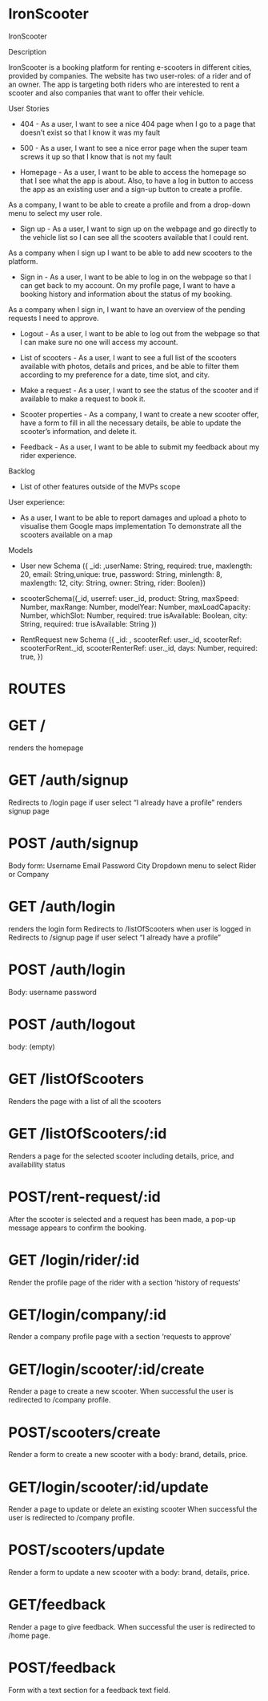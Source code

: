 # IronScooter
IronScooter

Description

IronScooter is a booking platform for renting e-scooters in different cities, provided by companies. The website has two user-roles: of a rider and of an owner. The app is targeting both riders who are interested to rent a scooter and also companies that want to offer their vehicle. 

 User Stories

* 404 - As a user, I want to see a nice 404 page when I go to a page that doesn’t exist so that I know it was my fault

* 500 - As a user, I want to see a nice error page when the super team screws it up so that I know that is not my fault

* Homepage - As a user, I want to be able to access the homepage so that I see what the app is about. Also, to have a log in button to access the app as an existing user and a sign-up button to create a profile. 
 
As a company, I want to be able to create a profile and from a drop-down menu to select my user role.

* Sign up - As a user, I want to sign up on the webpage and go directly to the vehicle list so I can see all the scooters available that I could rent. 

As a company when I sign up I want to be able to add new scooters to the platform.

* Sign in - As a user, I want to be able to log in on the webpage so that I can get back to my account. On my profile page, I want to have a booking history and information about the status of my booking.

As a company when I sign in, I want to have an overview of the pending requests I need to approve.

* Logout - As a user, I want to be able to log out from the webpage so that I can make sure no one will access my account.

* List of scooters - As a user, I want to see a full list of the scooters available with photos, details and prices, and be able to filter them according to my preference for a date, time slot, and city.

* Make a request - As a user, I want to see the status of the scooter and if available to make a request to book it.

* Scooter properties - As a company, I want to create a new scooter offer, have a form to fill in all the necessary details, be able to update the scooter’s information, and delete it.

* Feedback - As a user, I want to be able to submit my feedback about my rider experience.

Backlog
* List of other features outside of the MVPs scope
 
User experience:
* As a user, I want to be able to report damages and upload a photo to visualise them
Google maps implementation
To demonstrate all the scooters available on a map 

Models

* User new Schema ({ _id: ,userName: String, required: true, maxlength: 20, email: String,unique: true, password: String, minlength: 8, maxlength: 12,  city: String, owner: String,  rider: Boolen})
   
* scooterSchema({_id, userref: user._id, product: String, maxSpeed: Number, maxRange: Number, modelYear: Number, maxLoadCapacity: Number, whichSlot: Number, required: true isAvailable: Boolean,  city: String, required: true isAvailable: String })

* RentRequest new Schema ({ _id: , scooterRef: user._id, scooterRef: scooterForRent._id, scooterRenterRef: user._id, days: Number, required: true, })


# ROUTES
# GET /
renders the homepage
# GET /auth/signup
Redirects to /login page if user select “I already have a profile”
renders signup page
# POST /auth/signup
Body form:
Username
Email
Password
City
Dropdown menu to select Rider or Company
# GET /auth/login
renders the login form
Redirects to /listOfScooters when user is logged in
Redirects to /signup page if user select “I already have a profile”
# POST /auth/login
Body:
username
password
# POST /auth/logout
body: (empty)
# GET  /listOfScooters
Renders the page with a list of all the scooters
# GET  /listOfScooters/:id
Renders a page for the selected scooter including details, price, and availability status
# POST/rent-request/:id
After the scooter is selected and a request has been made, a pop-up message appears to confirm the booking.
# GET /login/rider/:id
Render the profile page of the rider with a section ‘history of requests’
# GET/login/company/:id
Render a company profile page with a section ‘requests to approve’
# GET/login/scooter/:id/create
Render a page to create a new scooter.
When successful the user is redirected to /company profile.
# POST/scooters/create
Render a form to create a new scooter with a body: brand, details, price.
# GET/login/scooter/:id/update
Render a page to update or delete an existing scooter
When successful the user is redirected to /company profile.
# POST/scooters/update
Render a form to update a new scooter with a body: brand, details, price.
# GET/feedback
Render a page to give feedback.
When successful the user is redirected to /home page.
# POST/feedback
Form with a text section for a feedback text field.





